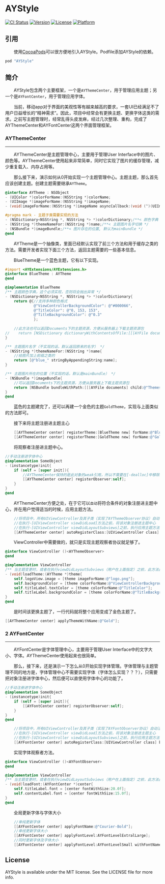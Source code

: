 # AYStyle

[![CI Status](http://img.shields.io/travis/alan-yeh/AYStyle.svg?style=flat)](https://travis-ci.org/alan-yeh/AYStyle)
[![Version](https://img.shields.io/cocoapods/v/AYStyle.svg?style=flat)](http://cocoapods.org/pods/AYStyle)
[![License](https://img.shields.io/cocoapods/l/AYStyle.svg?style=flat)](http://cocoapods.org/pods/AYStyle)
[![Platform](https://img.shields.io/cocoapods/p/AYStyle.svg?style=flat)](http://cocoapods.org/pods/AYStyle)

## 引用
　　使用[CocoaPods](http://cocoapods.org)可以很方便地引入AYStyle。Podfile添加AYStyle的依赖。

```ruby
pod "AYStyle"
```

## 简介
　　AYStyle包含两个主要框架，一个是`AYThemeCenter`，用于管理应用主题；另一个是`AYFontCenter`，用于管理应用字体。

　　当前，移动app对于界面的美观性等有越来越高的要求，一套UI已经满足不了用户日益增长的“精神需求”。因此，项目中经常会有更换主题、更换字体这类的需求。之前写主题管理时，经常乱得头皮发麻，经过几次整理、重构，完成了AYThemeCenter和AYFontCenter这两个界面管理框架。
### AYThemeCenter
---
　　AYThemeCenter是主题管理中心，主要用于管理User Interface中的图片、颜色等。AYThemeCenter使用起来非常简单，同时它实现了图片的缓存管理，减少重复载入、内存占用等。

　　那么接下来，演示如何从0开始实现一个主题管理中心。主题主题，那么首先应该创建主题。创建主题需要继承`AYTheme`。

```objective-c
@interface AYTheme : NSObject
- (UIColor *)colorForName:(NSString *)colorName;
- (UIImage *)imageForName:(NSString *)imageName;
- (void)imageForName:(NSString *)imageName asyncCallback:(void (^)(UIImage *image))callback;

#pragma mark - 主题子类需要实现的方法
- (NSDictionary<NSString *, NSString *> *)colorDictionary;/**< 颜色字典 */
- (NSString *)themeNameFor:(NSString *)name;/**< 主题图片名字切换 */
- (NSBundle *)imageBundle;/**< 图片存在的位置, 默认为mainBundle */
@end
```
　　AYTheme是一个抽像类，里面已经默认实现了前三个方法和用于缓存之类的方法。需要开发者实现下面三个方法，返回主题需要的一些基本信息。

　　BlueTheme是一个蓝色主题，它有以下实现。

```objective-c
#import <AYExtensions/AYExtensions.h>
@interface BlueTheme : AYTheme
@end

@implementation BlueTheme
/** 主题颜色字典，这个必须实现，否则将会抛出异常 */
- (NSDictionary<NSString *, NSString *> *)colorDictionary{
    return @{//支持多种颜色格式
             @"ViewControllerBackgroundColor": @"#000066",
             @"TitleColor": @"0, 153, 153",
             @"TitleBackgroundColor": @"0.3"
             };
    
    //此方法也可以返回Documents下的主题资源，方便从服务器上下载主题资源包
//    return [NSDictionary dictionaryWithContentsOfFile:[[[AYFile documents] child:@"ThemesResources"] child:@"BlueColorDic.plist"].path];
}

/** 主题图片名字（不实现的话，默认返回原来的名字） */
- (NSString *)themeNameFor:(NSString *)name{
    //给图片加上前缀之类的
    return [@"blue_" stringByAppendingString:name];
}

/** 主题图片所在的位置（不实现的话，默认是mainBundle） */
- (NSBundle *)imageBundle{
    //可以返回Documents下的主题资源，方便从服务器上下载主题资源包
    return [NSBundle bundleWithPath:[[[AYFile documents] child:@"ThemesResources"] child:@"Blue"].path];
}
@end
```
　　蓝色的主题建完了，还可以再建一个金色的主题`GoldTheme`，实现与上面类似的方法即可。

　　接下来将主题注册进主题主心

```objective-c
    [[AYThemeCenter center] registerTheme:[BlueTheme new] forName:@"Blue"];
    [[AYThemeCenter center] registerTheme:[GoldTheme new] forName:@"Gold"];
```
　　将观察者注册进主题中心。

```objective-c
//手动注册进字体中心
@implementation SomeObject
- (instancetype)init{
    if (self = [super init]){
        //AYThemeCenter保持的是此对象的weak引用，所以不需要在[-dealloc]中移除观察者（自身）。
        [[AYThemeCenter center] registerObserver:self];
    }
}
@end
```
　　AYThemeCenter方便之处，在于它可以`自动`将符合条件的对象注册进主题中心，并在用户觉得适当的时候，应用主题方法。

```objective-c
    //将项目中，所有UIViewController及其子类（实现了AYThemeObserver协议）自动注册进主题中心
    //在执行-[UIViewController viewDidLoad]方法之前，将该对象注册进主题中心
    //在执行-[UIViewController viewDidLayoutSubviews]之前，执行应用主题方法
    [[AYThemeCenter center] autoRegisterClass:[UIViewController class] beforeExecuting:@selector(viewDidLoad) applyBeforeExecuting:@selector(viewDidLayoutSubviews)];
```
　　ViewController中需要做的，就只是实现主题观察者协议就足够了。

```objective-c
@interface ViewController ()<AYThemeObserver>
@end

@implementation ViewController
/** 当主题变更时，或者在执行viewDidLayoutSubviews（用户在上面指定）之前，此方法自动执行，无需用户手动调取 */
- (void)loadTheme:(AYTheme *)theme{
    self.logoView.image = [theme imageForName:@"logo.png"];
    self.backgroundColor = [theme colorForName:@"ViewControllerBackgroundColor"];
    self.titleLabel.textColor = [theme colorForName:@"TitleColor"];
    self.titleLabel.backgroundColor = [theme colorForName:@"TitleBackgroundColor"];
}
@end
```
　　是时间该更换主题了，一行代码就将整个应用变成了金色主题了。

```objective-c
[[AYThemeCenter center] applyThemeWithName:@"Gold"];
```

### 2 AYFontCenter
---
　　AYFontCenter是字体管理中心，主要用于管理User Interface中的文字大小、字体。AYThemeCenter使用起来也很简单。

　　那么，接下来，还是演示一下怎么从0开始实现字体管理。字体管理与主题管理不同的地方是，字体管理中心不需要实现字体（字体怎么实现？？？），只需要把对象注册进字体中心，然后便可以直使用字体中心的功能了。

```objective-c
//手动注册进字体中心
@implementation SomeObject
- (instancetype)init{
    if (self = [super init]){
        [[AYFontCenter center] registerObserver:self];
    }
}
@end
```

```objective-c
    //将项目中，所有UIViewController及其子类（实现了AYFontObserver协议）自动注册进字体中心
    //在执行-[UIViewController viewDidLoad]方法之前，将该对象注册进主题主心
    //在执行-[UIViewController viewDidLayoutSubviews]之前，执行应用主题方法
    [[AYFontCenter center] autoRegisterClass:[UIViewController class] beforeExecuting:@selector(viewDidLoad) applybeforeExecuting:@selector(viewDidLayoutSubviews)];
```
　　实现字体观察者方法。

```objective-c
@interface ViewController ()<AYFontObserver>
@end

@implementation ViewController
/** 当主题变更时，或者在执行viewDidLayoutSubviews（用户在上面指定）之前，此方法自动执行，无需用户手动调取 */
- (void)loadFont:(AYFontCenter *)center{
    self.titleLabel.font = [center fontWithSize:20.0f];
    self.contentLabel.font = [center fontWithSize:15.0f];
}
@end
```
　　全局更新字体与字体大小

```objective-c
    //单纯更新字体
    [[AYFontCenter center] applyFontName:@"Courier-Bold"];
    //单线更新字体大小
    [[AYFontCenter center] applyFontLevel:AYFontLevelExtralLarge];
    //同时更新字体及字体大小
    [[AYFontCenter center] applyFontLevel:AYFontLevelSmall withFontName:@"Helvetica"]; 
```

## License

AYStyle is available under the MIT license. See the LICENSE file for more info.
